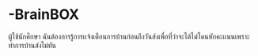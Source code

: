 # -BrainBOX
ผู้ใช้นักศึกษา ฉันต้องการรู้การเเจ้งเตือนการบ้านก่อนถึงวันส่งเพื่อที่ว่าจะได้ไม่โดนหักคะเเนนเพราะทำการบ้านส่งไม่ทัน
